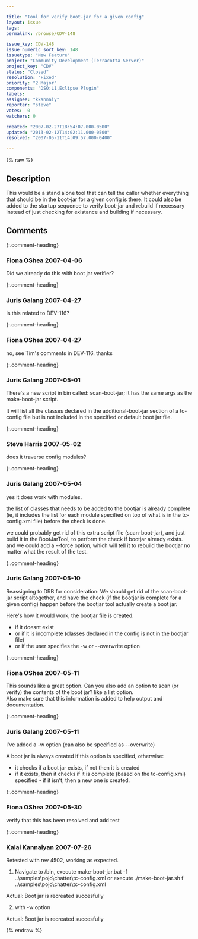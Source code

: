 ```yaml
---

title: "Tool for verify boot-jar for a given config"
layout: issue
tags: 
permalink: /browse/CDV-148

issue_key: CDV-148
issue_numeric_sort_key: 148
issuetype: "New Feature"
project: "Community Development (Terracotta Server)"
project_key: "CDV"
status: "Closed"
resolution: "Fixed"
priority: "2 Major"
components: "DSO:L1,Eclipse Plugin"
labels: 
assignee: "kkannaiy"
reporter: "steve"
votes:  0
watchers: 0

created: "2007-02-27T18:54:07.000-0500"
updated: "2013-02-12T14:02:11.000-0500"
resolved: "2007-05-11T14:09:57.000-0400"

---
```




{% raw %}



## Description

<div markdown="1" class="description">

This would be a stand alone tool that can tell the caller whether everything that should be in the boot-jar for a given config is there. It could also be added to the startup sequence to verify boot-jar and rebuild if necessary instead of just checking for existance and building if necessary.

</div>

## Comments


{:.comment-heading}
### **Fiona OShea** <span class="date">2007-04-06</span>

<div markdown="1" class="comment">

Did we already do this with boot jar verifier?

</div>


{:.comment-heading}
### **Juris Galang** <span class="date">2007-04-27</span>

<div markdown="1" class="comment">

Is this related to DEV-116?

</div>


{:.comment-heading}
### **Fiona OShea** <span class="date">2007-04-27</span>

<div markdown="1" class="comment">

no, see Tim's comments in DEV-116. thanks

</div>


{:.comment-heading}
### **Juris Galang** <span class="date">2007-05-01</span>

<div markdown="1" class="comment">

There's a new script in bin called: scan-boot-jar; it has the same args as the make-boot-jar script.

It will list all the classes declared in the additional-boot-jar section of a tc-config file but is not included in the specified or default boot jar file.



</div>


{:.comment-heading}
### **Steve Harris** <span class="date">2007-05-02</span>

<div markdown="1" class="comment">

does it traverse config modules?

</div>


{:.comment-heading}
### **Juris Galang** <span class="date">2007-05-04</span>

<div markdown="1" class="comment">

yes it does work with modules.

the list of classes that needs to be added to the bootjar is already complete (ie, it includes the list for each module specified on top of what is in the tc-config.xml file) before the check is done.

we could probably get rid of this extra script file (scan-boot-jar), and just build it in the BootJarTool, to perform the check if bootjar already exists. and we could add a --force option, which will tell it to rebuild the bootjar no matter what the result of the test.




</div>


{:.comment-heading}
### **Juris Galang** <span class="date">2007-05-10</span>

<div markdown="1" class="comment">

Reassigning to DRB for consideration:
We should get rid of the scan-boot-jar script altogether, and have the check (if the bootjar is complete for a given config) happen before the bootjar tool actually create a boot jar.

Here's how it would work, the bootjar file is created:
- if it doesnt exist
- or if it is incomplete (classes declared in the config is not in the bootjar file)
- or if the user specifies the -w  or --overwrite option


</div>


{:.comment-heading}
### **Fiona OShea** <span class="date">2007-05-11</span>

<div markdown="1" class="comment">

This sounds like a great option.  Can you also add an option to scan (or verify) the  contents of the boot jar? like a list option.  
Also make sure that this information is added to help output and documentation.

</div>


{:.comment-heading}
### **Juris Galang** <span class="date">2007-05-11</span>

<div markdown="1" class="comment">

I've added a -w option (can also be specified as  --overwrite) 

A boot jar is always created if this option is specified, otherwise:
- it checks if a boot jar exists, if not then it is created
- if it exists, then it checks if it is complete (based on the tc-config.xml) specified - if it isn't, then a new one is created.



</div>


{:.comment-heading}
### **Fiona OShea** <span class="date">2007-05-30</span>

<div markdown="1" class="comment">

verify that this has been resolved and add test 

</div>


{:.comment-heading}
### **Kalai Kannaiyan** <span class="date">2007-07-26</span>

<div markdown="1" class="comment">

Retested with rev 4502, working as expected.

1. Navigate to <install-folder>/bin, execute make-boot-jar.bat  -f ..\samples\pojo\chatter\tc-config.xml 
or execute ./make-boot-jar.sh f ..\samples\pojo\chatter\tc-config.xml 

Actual: Boot jar is recreated succesfully

2. with -w option

Actual: Boot jar is recreated succesfully

</div>



{% endraw %}
